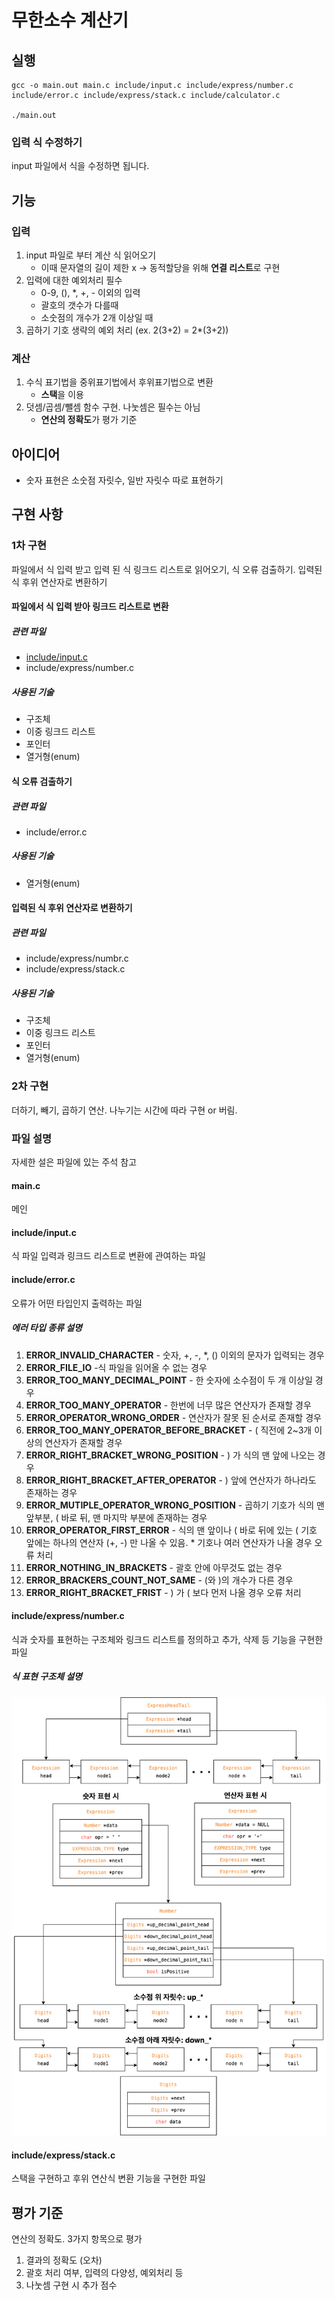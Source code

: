 # 무한소수 계산기

## 실행
```shell
gcc -o main.out main.c include/input.c include/express/number.c include/error.c include/express/stack.c include/calculator.c

./main.out
```

### 입력 식 수정하기
input 파일에서 식을 수정하면 됩니다.

## 기능

### 입력

1. input 파일로 부터 계산 식 읽어오기
   * 이때 문자열의 길이 제한 x -> 동적할당을 위해 **연결 리스트**로 구현
2. 입력에 대한 예외처리 필수
   * 0-9, (), *, +, - 이외의 입력
   * 괄호의 갯수가 다를때
   * 소숫점의 개수가 2개 이상일 때
3. 곱하기 기호 생략의 예외 처리 (ex. 2(3+2) = 2*(3+2))

### 계산

1. 수식 표기법을 중위표기법에서 후위표기법으로 변환
   * **스택**을 이용
2. 덧셈/곱셈/뺄셈 함수 구현. 나눗셈은 필수는 아님
   * **연산의 정확도**가 평가 기준

## 아이디어

* 숫자 표현은 소숫점 자릿수, 일반 자릿수 따로 표현하기

## 구현 사항

### 1차 구현

파일에서 식 입력 받고 입력 된 식 링크드 리스트로 읽어오기, 식 오류 검출하기. 입력된 식 후위 연산자로 변환하기

#### 파일에서 식 입력 받아 링크드 리스트로 변환

##### 관련 파일

* [include/input.c](#includeinputc)
* include/express/number.c

##### 사용된 기술

* 구조체
* 이중 링크드 리스트
* 포인터
* 열거형(enum)

#### 식 오류 검출하기

##### 관련 파일

* include/error.c

##### 사용된 기술

* 열거형(enum)

#### 입력된 식 후위 연산자로 변환하기

##### 관련 파일

* include/express/numbr.c
* include/express/stack.c

##### 사용된 기술

* 구조체
* 이중 링크드 리스트
* 포인터
* 열거형(enum)

### 2차 구현

더하기, 빼기, 곱하기 연산. 나누기는 시간에 따라 구현 or 버림.

### 파일 설명

자세한 설은 파일에 있는 주석 참고

#### main.c

메인

#### include/input.c

식 파일 입력과 링크드 리스트로 변환에 관여하는 파일

#### include/error.c

오류가 어떤 타입인지 출력하는 파일

##### 에러 타입 종류 설명

1. **ERROR_INVALID_CHARACTER** - 숫자, +, -, *, () 이외의 문자가 입력되는 경우
2. **ERROR_FILE_IO** -식 파일을 읽어올 수 없는 경우
3. **ERROR_TOO_MANY_DECIMAL_POINT** - 한 숫자에 소수점이 두 개 이상일 경우
4. **ERROR_TOO_MANY_OPERATOR** - 한번에 너무 많은 연산자가 존재할 경우
5. **ERROR_OPERATOR_WRONG_ORDER** - 연산자가 잘못 된 순서로 존재할 경우
6. **ERROR_TOO_MANY_OPERATOR_BEFORE_BRACKET** - ( 직전에 2~3개 이상의 연산자가 존재할 경우
7. **ERROR_RIGHT_BRACKET_WRONG_POSITION** - ) 가 식의 맨 앞에 나오는 경우
8. **ERROR_RIGHT_BRACKET_AFTER_OPERATOR** - ) 앞에 연산자가 하나라도 존재하는 경우
9. **ERROR_MUTIPLE_OPERATOR_WRONG_POSITION** - 곱하기 기호가 식의 맨 앞부분, ( 바로 뒤, 맨 마지막 부분에 존재하는 경우
10. **ERROR_OPERATOR_FIRST_ERROR** - 식의 맨 앞이나 ( 바로 뒤에 있는 ( 기호 앞에는 하나의 연산자 (+, -) 만 나올 수 있음. * 기호나 여러 연산자가 나올 경우 오류 처리
11. **ERROR_NOTHING_IN_BRACKETS** - 괄호 안에 아무것도 없는 경우
12. **ERROR_BRACKERS_COUNT_NOT_SAME** - (와 )의 개수가 다른 경우
13. **ERROR_RIGHT_BRACKET_FRIST** - ) 가 ( 보다 먼저 나올 경우 오류 처리

#### include/express/number.c

식과 숫자를 표현하는 구조체와 링크드 리스트를 정의하고 추가, 삭제 등 기능을 구현한 파일

##### 식 표현 구조체 설명

![ExpressHeadTail.drawio](./img/ExpressHeadTail.drawio.png)

#### include/express/stack.c

스택을 구현하고 후위 연산식 변환 기능을 구현한 파일

## 평가 기준

연산의 정확도. 3가지 항목으로 평가

1. 결과의 정확도 (오차)
2. 괄호 처리 여부, 입력의 다양성, 예외처리 등
3. 나눗셈 구현 시 추가 점수

